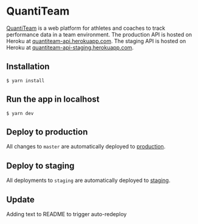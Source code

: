 # QuantiTeam
[QuantiTeam](quantiteam.com) is a web platform for athletes and coaches to track performance data in a team environment. The production API is hosted on Heroku at [quantiteam-api.herokuapp.com](quantiteam-api.herokuapp.com). The staging API is hosted on Heroku at [quantiteam-api-staging.herokuapp.com](quantiteam-api-staging.herokuapp.com).

## Installation
```
$ yarn install
```

## Run the app in localhost
```
$ yarn dev
```

## Deploy to production
All changes to `master` are automatically deployed to [production](quantiteam-api.herokuapp.com).

## Deploy to staging
All deployments to `staging` are automatically deployed to [staging](quantiteam-api-staging.herokuapp.com).

## Update
Adding text to README to trigger auto-redeploy
